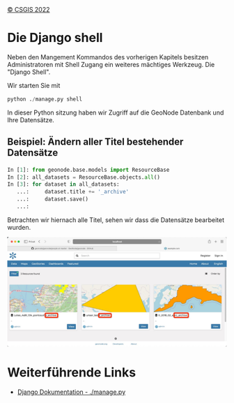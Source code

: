 <!-- the Menu -->
<link rel="stylesheet" media="all" href="../styles.css" />
<div id="logo"><a href="https://csgis.de">© CSGIS 2022</a></div>
<div id="menu"></div>
<div id="jumpMenu"></div>
<script src="../menu.js"></script>
<script src="../jumpmenu.js"></script>
<!-- the Menu -->


# Die Django shell

Neben den Mangement Kommandos des vorherigen Kapitels besitzen Administratoren mit Shell Zugang ein weiteres mächtiges Werkzeug. 
Die "Django Shell".

Wir starten Sie mit

```python
python ./manage.py shell
```

In dieser Python sitzung haben wir Zugriff auf die GeoNode Datenbank und Ihre Datensätze.

## Beispiel: Ändern aller Titel bestehender Datensätze

```python
In [1]: from geonode.base.models import ResourceBase
In [2]: all_datasets = ResourceBase.objects.all()
In [3]: for dataset in all_datasets:
   ...:     dataset.title += '_archive'
   ...:     dataset.save()
   ...: 
```

Betrachten wir hiernach alle Titel, sehen wir dass die Datensätze bearbeitet wurden.


![Bearbeitete Titel](images/added_titles.jpeg)

# Weiterführende Links

- [Django Dokumentation -  ./manage.py](https://docs.djangoproject.com/en/4.0/ref/django-admin/)